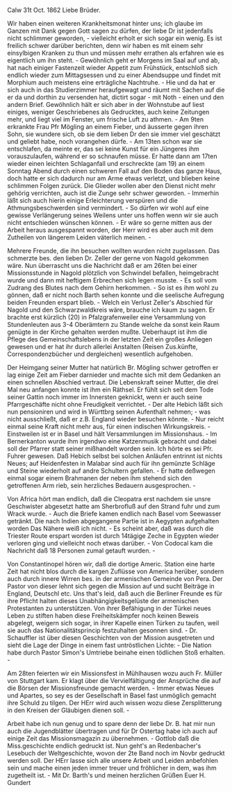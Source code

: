  Calw 31t Oct. 1862
Liebe Brüder.

Wir haben einen weiteren Krankheitsmonat hinter uns; ich glaube im Ganzen mit Dank gegen Gott sagen zu dürfen, der liebe Dr ist jedenfalls nicht schlimmer geworden, - vielleicht erholt er sich sogar ein wenig. Es ist freilich schwer darüber berichten, denn wir haben es mit einem sehr einsylbigen Kranken zu thun und müssen mehr errathen als erfahren wie es eigentlich um ihn steht. - Gewöhnlich geht er Morgens im Saal auf und ab, hat nach einiger Fastenzeit wieder Appetit zum Frühstück, entschloß sich endlich wieder zum Mittagsessen und zu einer Abendsuppe und findet mit Morphium auch meistens eine erträgliche Nachtruhe. - Hie und da hat er sich auch in das Studierzimmer heraufgewagt und räumt mit Sachen auf die er da und dorthin zu versenden hat, dictirt sogar - mit Noth - einen und den andern Brief. Gewöhnlich hält er sich aber in der Wohnstube auf liest einiges, weniger Geschriebenes als Gedrucktes, auch keine Zeitungen mehr, und liegt viel im Fenster, um frische Luft zu athmen. - Am 9ten erkrankte Frau Pfr Mögling an einem Fieber, und äusserte gegen ihren Sohn, sie wundere sich, ob sie dem lieben Dr den sie immer viel geschätzt und geliebt habe, noch vorangehen dürfe. - Am 13ten schon war sie entschlafen, da meinte er, das sei keine Kunst für ein Jüngeres ihm vorauszulaufen, während er so schnaufen müsse. Er hatte dann am 17ten wieder einen leichten Schlaganfall und erschreckte (am 19) an einem Sonntag Abend durch einen schweren Fall auf den Boden das ganze Haus, doch hatte er sich dadurch nur am Arme etwas verletzt, und blieben keine schlimmen Folgen zurück. Die Glieder wollen aber den Dienst nicht mehr gehörig verrichten, auch ist die Zunge sehr schwer geworden. - Immerhin läßt sich auch hierin einige Erleichterung verspüren und die Athmungsbeschwerden sind vermindert. - So dürfen wir wohl auf eine gewisse Verlängerung seines Weilens unter uns hoffen wenn wir sie auch nicht entschieden wünschen können. - Er wäre so gerne mitten aus der Arbeit heraus ausgespannt worden, der Herr wird es aber auch mit dem Zutheilen von längerem Leiden väterlich meinen. -

Mehrere Freunde, die ihn besuchen wollten wurden nicht zugelassen. Das schmerzte bes. den lieben Dr. Zeller der gerne von Nagold gekommen wäre. Nun überrascht uns die Nachricht daß er am 26ten bei einer Missionsstunde in Nagold plötzlich von Schwindel befallen, heimgebracht wurde und dann mit heftigem Erbrechen sich legen musste. - Es soll vom Zudrang des Blutes nach dem Gehirn herkommen. - So ist es ihm wohl zu gönnen, daß er nicht noch Barth sehen konnte und die seelische Aufregung beiden Freunden erspart blieb. - Welch ein Verlust Zeller's Abschied für Nagold und den Schwarzwaldkreis wäre, brauche ich kaum zu sagen. Er brachte erst kürzlich (20) in Pfalzgrafenweiler eine Versammlung von Stundenleuten aus 3-4 Oberämtern zu Stande welche da sonst kein Raum genügte in der Kirche gehalten werden mußte. Ueberhaupt ist ihm die Pflege des Gemeinschaftslebens in der letzten Zeit ein großes Anliegen gewesen und er hat ihr durch allerlei Anstalten (Reisen Zus.künfte, Correspondenzbücher und dergleichen) wesentlich aufgehoben.

Der Heimgang seiner Mutter hat natürlich Br. Mögling schwer getroffen er lag einige Zeit am Fieber darnieder und machte sich mit dem Gedanken an einen schnellen Abschied vertraut. Die Lebenskraft seiner Mutter, die drei Mal neu anfangen konnte ist ihm ein Räthsel. Er fühlt sich seit dem Tode seiner Gattin noch immer im Innersten geknickt, wenn er auch seine Pfarrgeschäfte nicht ohne Freudigkeit verrichtet. - Der alte Hebich läßt sich nun pensioniren und wird in Württbrg seinen Aufenthalt nehmen; - was nicht ausschließt, daß er z.B. England wieder besuchen könnte. - Nur reicht einmal seine Kraft nicht mehr aus, für einen indischen Wirkungskreis. - Einstweilen ist er in Basel und hält Versammlungen im Missionshaus. - Im Bernerkanton wurde ihm irgendwo eine Katzenmusik gebracht und dabei soll der Pfarrer statt seiner mißhandelt worden sein. Ich hörte es sei Pfr. Fuhrer gewesen. Daß Hebich selbst bei solchen Anläufen entrinnt ist nichts Neues; auf Heidenfesten in Malabar sind auch für ihn gemünzte Schläge und Steine wiederholt auf andre Schultern gefallen. - Er hatte deßwegen einmal sogar einem Brahmanen der neben ihm stehend sich den getroffenen Arm rieb, sein herzliches Bedauern ausgesprochen. -

Von Africa hört man endlich, daß die Cleopatra erst nachdem sie unsre Geschwister abgesetzt hatte am Sherbrofluß auf den Strand fuhr und zum Wrack wurde. - Auch die Briefe kamen endlich nach Basel vom Seewasser getränkt. Die nach Indien abgegangene Partie ist in Aegypten aufgehalten worden Das Nähere weiß ich nicht. - Es scheint aber, daß was durch die Triester Route erspart worden ist durch 14tägige Zeche in Egypten wieder verloren ging und vielleicht noch etwas darüber. - Von Codocal kam die Nachricht daß 18 Personen zumal getauft wurden. -

Von Constantinopel hören wir, daß die dortige Americ. Station eine harte Zeit hat nicht blos durch die kargen Zuflüsse von America herüber, sondern auch durch innere Wirren bes. in der armenischen Gemeinde von Pera. Der Pastor von dieser lehnt sich gegen die Mission auf und sucht Beiträge in England, Deutschl etc. Uns that's leid, daß auch die Berliner Freunde es für ihre Pflicht halten dieses Unabhängigkeitsgelüste der armenischen Protestanten zu unterstützen. Von ihrer Befähigung in der Türkei neues Leben zu stiften haben diese Freiheitskämpfer noch keinen Beweis abgelegt, weigern sich sogar, in ihrer Kapelle einen Türken zu taufen, weil sie auch das Nationalitätsprincip festzuhalten gesonnen sind. - Dr. Schauffler ist über diesen Geschichten von der Mission ausgetreten und sieht die Lage der Dinge in einem fast untröstlichen Lichte: - Die Nation habe durch Pastor Simon's Umtriebe beinahe einen tödlichen Stoß erhalten. -

Am 28ten feierten wir ein Missionsfest in Mühlhausen wozu auch Fr. Müller von Stuttgart kam. Er klagt über die Vervielfältigung der Ansprüche die auf die Börsen der Missionsfreunde gemacht werden. - Immer etwas Neues und Apartes, so sey es der Gesellschaft in Basel fast unmöglich gemacht ihre Schuld zu tilgen. Der HErr wird auch wissen wozu diese Zersplitterung in den Kreisen der Gläubigen dienen soll. -

Arbeit habe ich nun genug und to spare denn der liebe Dr. B. hat mir nun auch die Jugendblätter übertragen und für Dr Ostertag habe ich auch auf einige Zeit das Missionsmagazin zu übernehmen. - Gottlob daß die Miss.geschichte endlich gedruckt ist. Nun geht's an Redenbacher's Lesebuch der Weltgeschichte, wovon der 2te Band noch im Novbr gedruckt werden soll. Der HErr lasse sich alle unsere Arbeit und Leiden anbefohlen sein und mache einen jeden immer treuer und fröhlicher in dem, was ihm zugetheilt ist. - 
Mit Dr. Barth's und meinen herzlichen Grüßen
 Euer
 H. Gundert
